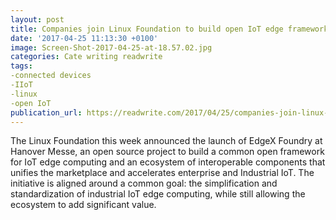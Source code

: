 ```yaml
---
layout: post
title: Companies join Linux Foundation to build open IoT edge framework
date: '2017-04-25 11:13:30 +0100'
image: Screen-Shot-2017-04-25-at-18.57.02.jpg
categories: Cate writing readwrite
tags:
-connected devices
-IIoT
-linux
-open IoT
publication_url: https://readwrite.com/2017/04/25/companies-join-linux-foundation-project-open-framework-edge-computing-cl1/
---
```

The Linux Foundation this week announced the launch of EdgeX Foundry at Hanover Messe, an open source project to build a common open framework for IoT edge computing and an ecosystem of interoperable components that unifies the marketplace and accelerates enterprise and Industrial IoT. The initiative is aligned around a common goal: the simplification and standardization of industrial IoT edge computing, while still allowing the ecosystem to add significant value.
